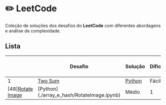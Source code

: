 # ✏️ LeetCode 

Coleção de soluções dos desafios do **LeetCode** com diferentes abordagens e análise de complexidade. 

## Lista 

|   | Desafio | Solução | Dificuldade | Número de soluções |
|---| ----- | -------- | ---------- | --------------------------| 
|1|[Two Sum](https://leetcode.com/problems/two-sum/) | [Python](./array_e_hash/TwoSum.ipynb) |Fácil| 2 | 
[48][Rotate Image](https://leetcode.com/problems/rotate-image/) | [Python] (./array_e_hash/RotateImage.ipynb) | Médio | 1 |